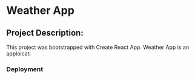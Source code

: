 # Weather App

## Project Description:

This project was bootstrapped with Create React App. Weather App is an apploicati



### Deployment



